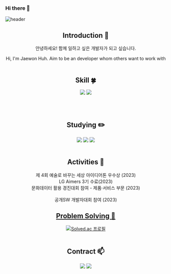 ### Hi there 👋

<!--
**johnhuh619/johnhuh619** is a ✨ _special_ ✨ repository because its `README.md` (this file) appears on your GitHub profile.

Here are some ideas to get you started:

- 🔭 I’m currently working on ...
- 🌱 I’m currently learning ...
- 👯 I’m looking to collaborate on ...
- 🤔 I’m looking for help with ...
- 💬 Ask me about ...
- 📫 How to reach me: ...
- 😄 Pronouns: ...
- ⚡ Fun fact: ...
-->

<!-- 헤더 -->
![header](https://capsule-render.vercel.app/api?type=slice&color=auto&height=200&section=header&text=Hello&desc=I'm%20JaewonHuh&fontSize=60&rotate=14&fontAlignY=25&fontAlign=75&descAlignY=43&descAlign=80&&animation=twinkling)

<div align=center>
<!--소개-->
  
  ## Introduction :raised_hands:
안녕하세요! 함께 일하고 싶은 개발자가 되고 싶습니다.

Hi, I'm Jaewon Huh. Aim to be an developer whom others want to work with
<br/><br/>
 
 <!--기술스택-->
  ## Skill :four_leaf_clover:

  <img src="https://img.shields.io/badge/Kotlin-7F52FF?&style=for-the-badge&logo=kotlin&logoColor=white"/>
  <img src="https://img.shields.io/badge/Python-3776AB?style=for-the-badge&logo=Python&logoColor=white">
  
<br/><br/>
  
 <!--공부중 -->
 
  ## Studying :pencil2: 
  <img src="https://img.shields.io/badge/Java-007396.svg?style=for-the-badge"/>
  <img src="https://img.shields.io/badge/spring-%236DB33F.svg?style=for-the-badge&logo=spring&logoColor=white"/>
  <img src="https://img.shields.io/badge/Kotlin-7F52FF?&style=for-the-badge&logo=kotlin&logoColor=white"/>
  <br/><br/>

## Activities :running:
제 4회 예술로 바꾸는 세상 아이디어톤 우수상 (2023)
<br/>
LG Aimers 3기 수료(2023)
<br/>
문화데이터 활용 경진대회 참여 - 제품·서비스 부문 (2023)  
<br/>
공개SW 개발자대회 참여 (2023)
<br/>

 <!--알고리즘 -->
 <a href="https://github.com/JJongmen/Algorithm" > 
 
 ## Problem Solving :muscle: 
[![Solved.ac 프로필](http://mazassumnida.wtf/api/v2/generate_badge?boj=johnhuh619)](https://solved.ac/johnhuh619)
 <br/><br/>
## Contract :mailbox:
  <a href="mailto:pjy90123@gmail.com"><img src="https://img.shields.io/badge/Gmail-d14836?style=flat&logo=Gmail&logoColor=white&link=mailto:jaewonheo666@gmail.com"/></a>
  <a href="mailto:wkdl301@naver.com"><img src="https://img.shields.io/badge/Naver-03C75A?style=flat&logo=Naver&logoColor=white&link=mailto:hnwoon619@naver.com"/></a>
